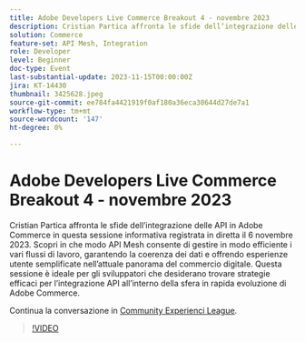 ```yaml
---
title: Adobe Developers Live Commerce Breakout 4 - novembre 2023
description: Cristian Partica affronta le sfide dell’integrazione delle API in Adobe Commerce in questa sessione informativa registrata in diretta il 6 novembre 2023. Scopri in che modo API Mesh consente di gestire in modo efficiente i vari flussi di lavoro, garantendo la coerenza dei dati e offrendo esperienze utente semplificate nell’attuale panorama del commercio digitale. Questa sessione è ideale per gli sviluppatori che desiderano trovare strategie efficaci per l’integrazione API all’interno della sfera in rapida evoluzione di Adobe Commerce.
solution: Commerce
feature-set: API Mesh, Integration
role: Developer
level: Beginner
doc-type: Event
last-substantial-update: 2023-11-15T00:00:00Z
jira: KT-14430
thumbnail: 3425628.jpeg
source-git-commit: ee784fa4421919f0af180a36eca30644d27de7a1
workflow-type: tm+mt
source-wordcount: '147'
ht-degree: 0%

---
```



# Adobe Developers Live Commerce Breakout 4 - novembre 2023

Cristian Partica affronta le sfide dell’integrazione delle API in Adobe Commerce in questa sessione informativa registrata in diretta il 6 novembre 2023. Scopri in che modo API Mesh consente di gestire in modo efficiente i vari flussi di lavoro, garantendo la coerenza dei dati e offrendo esperienze utente semplificate nell’attuale panorama del commercio digitale. Questa sessione è ideale per gli sviluppatori che desiderano trovare strategie efficaci per l’integrazione API all’interno della sfera in rapida evoluzione di Adobe Commerce.

Continua la conversazione in [Community Experienci League](https://adobe.ly/3ttN8tz).

>[!VIDEO](https://video.tv.adobe.com/v/3425628/?learn=on)
